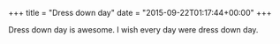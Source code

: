 +++
title = "Dress down day"
date = "2015-09-22T01:17:44+00:00"
+++

Dress down day is awesome. I wish every day were dress down day.
			